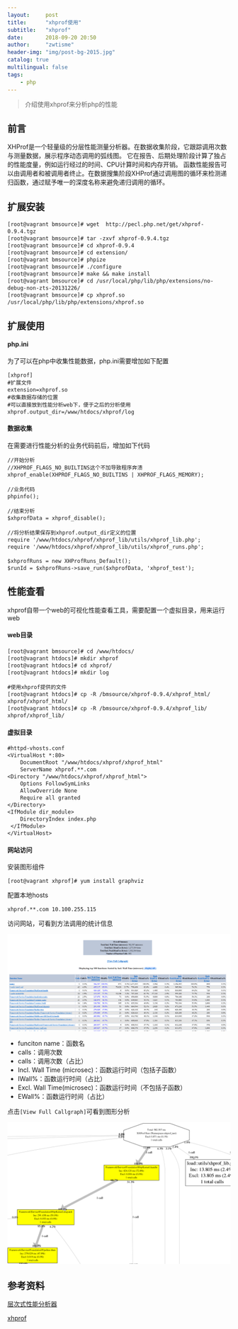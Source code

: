 ```yaml
---
layout:     post
title:      "xhprof使用"
subtitle:   "xhprof"
date:       2018-09-20 20:50
author:     "zwtisme"
header-img: "img/post-bg-2015.jpg"
catalog: true
multilingual: false
tags:
    - php
---
```


> 介绍使用xhprof来分析php的性能

## 前言

<p>
XHProf是一个轻量级的分层性能测量分析器。在数据收集阶段，它跟踪调用次数与测量数据，展示程序动态调用的弧线图。 它在报告、后期处理阶段计算了独占的性能度量，例如运行经过的时间、CPU计算时间和内存开销。 函数性能报告可以由调用者和被调用者终止。在数据搜集阶段XHProf通过调用图的循环来检测递归函数，通过赋予唯一的深度名称来避免递归调用的循环。
</p>

## 扩展安装

```
[root@vagrant bmsource]# wget  http://pecl.php.net/get/xhprof-0.9.4.tgz
[root@vagrant bmsource]# tar -zxvf xhprof-0.9.4.tgz
[root@vagrant bmsource]# cd xhprof-0.9.4
[root@vagrant bmsource]# cd extension/
[root@vagrant bmsource]# phpize 
[root@vagrant bmsource]# ./configure
[root@vagrant bmsource]# make && make install
[root@vagrant bmsource]# cd /usr/local/php/lib/php/extensions/no-debug-non-zts-20131226/
[root@vagrant bmsource]# cp xhprof.so /usr/local/php/lib/php/extensions/xhprof.so
```

## 扩展使用

#### php.ini

<p>
为了可以在php中收集性能数据，php.ini需要增加如下配置
</p>

```
[xhprof]
#扩展文件
extension=xhprof.so
#收集数据存储的位置
#可以直接放到性能分析web下，便于之后的分析使用
xhprof.output_dir=/www/htdocs/xhprof/log
```

#### 数据收集

<p>
在需要进行性能分析的业务代码前后，增加如下代码
</p>

```
//开始分析
//XHPROF_FLAGS_NO_BUILTINS这个不加导致程序奔溃
xhprof_enable(XHPROF_FLAGS_NO_BUILTINS | XHPROF_FLAGS_MEMORY);

//业务代码
phpinfo();

//结束分析
$xhprofData = xhprof_disable();

//将分析结果保存到xhprof.output_dir定义的位置
require '/www/htdocs/xhprof/xhprof_lib/utils/xhprof_lib.php';
require '/www/htdocs/xhprof/xhprof_lib/utils/xhprof_runs.php';

$xhprofRuns = new XHProfRuns_Default();
$runId = $xhprofRuns->save_run($xhprofData, 'xhprof_test');
```

## 性能查看

<p>
xhprof自带一个web的可视化性能查看工具，需要配置一个虚拟目录，用来运行web
</p>

#### web目录

```
[root@vagrant bmsource]# cd /www/htdocs/
[root@vagrant htdocs]# mkdir xhprof
[root@vagrant htdocs]# cd xhprof/
[root@vagrant htdocs]# mkdir log

#使用xhprof提供的文件
[root@vagrant htdocs]# cp -R /bmsource/xhprof-0.9.4/xhprof_html/ xhprof/xhprof_html/
[root@vagrant htdocs]# cp -R /bmsource/xhprof-0.9.4/xhprof_lib/ xhprof/xhprof_lib/
```

#### 虚拟目录

```
#httpd-vhosts.conf
<VirtualHost *:80>
    DocumentRoot "/www/htdocs/xhprof/xhprof_html"
    ServerName xhprof.**.com
<Directory "/www/htdocs/xhprof/xhprof_html">
    Options FollowSymLinks
    AllowOverride None
    Require all granted
</Directory>
<IfModule dir_module>
    DirectoryIndex index.php
 </IfModule>
</VirtualHost>
```

#### 网站访问

<p>
安装图形组件
</p>

```
[root@vagrant xhprof]# yum install graphviz
```

<p>
配置本地hosts
</p>

```
xhprof.**.com 10.100.255.115
```

<p>
访问网站，可看到方法调用的统计信息
</p>

![image](https://github.com/xuanxuan2016/xuanxuan2016.github.io/blob/master/img/2018-09-20-xhprof/20180921150729.png?raw=true)

- funciton name：函数名
- calls：调用次数
- calls：调用次数（占比）
- Incl. Wall Time (microsec)：函数运行时间（包括子函数）
- IWall%：函数运行时间（占比）
- Excl. Wall Time(microsec)：函数运行时间（不包括子函数）
- EWall%：函数运行时间（占比）

<p>
点击<code>[View Full Callgraph]</code>可看到图形分析
</p>

![image](https://github.com/xuanxuan2016/xuanxuan2016.github.io/blob/master/img/2018-09-20-xhprof/20180921152811.png?raw=true)


## 参考资料

[层次式性能分析器](http://www.php.net/xhprof)

[xhprof](https://github.com/phacility/xhprof)

